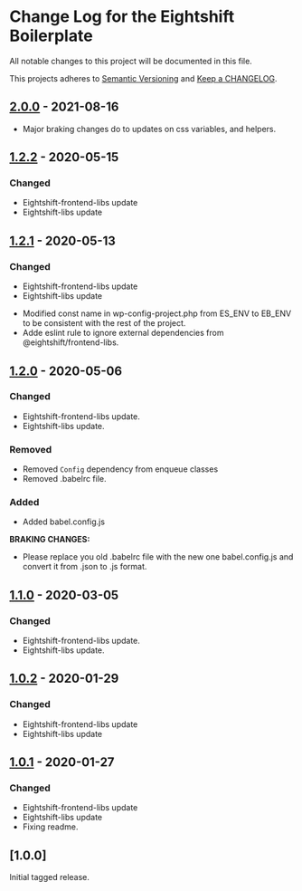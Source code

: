 
# Change Log for the Eightshift Boilerplate
All notable changes to this project will be documented in this file.

This projects adheres to [Semantic Versioning](https://semver.org/) and [Keep a CHANGELOG](https://keepachangelog.com/).


## [2.0.0] - 2021-08-16
- Major braking changes do to updates on css variables, and helpers.

## [1.2.2] - 2020-05-15

### Changed
- Eightshift-frontend-libs update
- Eightshift-libs update

## [1.2.1] - 2020-05-13

### Changed
- Eightshift-frontend-libs update
- Eightshift-libs update
* Modified const name in wp-config-project.php from ES_ENV to EB_ENV to be consistent with the rest of the project.
* Adde eslint rule to ignore external dependencies from @eightshift/frontend-libs.

## [1.2.0] - 2020-05-06

### Changed
- Eightshift-frontend-libs update.
- Eightshift-libs update.

### Removed
- Removed `Config` dependency from enqueue classes
- Removed .babelrc file.

### Added
- Added babel.config.js

**BRAKING CHANGES:**
- Please replace you old .babelrc file with the new one babel.config.js and convert it from .json to .js format.

## [1.1.0] - 2020-03-05

### Changed
- Eightshift-frontend-libs update.
- Eightshift-libs update.

## [1.0.2] - 2020-01-29

### Changed
- Eightshift-frontend-libs update
- Eightshift-libs update

## [1.0.1] - 2020-01-27

### Changed
- Eightshift-frontend-libs update
- Eightshift-libs update
- Fixing readme.

## [1.0.0]

Initial tagged release.

[Unreleased]: https://github.com/infinum/eightshift-boilerplate-plugin/compare/master...HEAD

[2.0.0]: https://github.com/infinum/eightshift-boilerplate-plugin/compare/v1.2.2...v2.0.0
[1.2.2]: https://github.com/infinum/eightshift-boilerplate-plugin/compare/v1.2.1...v1.2.2
[1.2.1]: https://github.com/infinum/eightshift-boilerplate-plugin/compare/v1.2.0...v1.2.1
[1.2.0]: https://github.com/infinum/eightshift-boilerplate-plugin/compare/v1.1.0...v1.2.0
[1.1.0]: https://github.com/infinum/eightshift-boilerplate-plugin/compare/v1.0.2...v1.1.0
[1.0.2]: https://github.com/infinum/eightshift-boilerplate-plugin/compare/v1.0.1...v1.0.2
[1.0.1]: https://github.com/infinum/eightshift-boilerplate-plugin/compare/v1.0.0...v1.0.1
